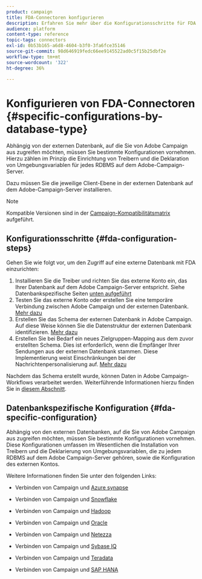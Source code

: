 ```yaml
---
product: campaign
title: FDA-Connectoren konfigurieren
description: Erfahren Sie mehr über die Konfigurationsschritte für FDA
audience: platform
content-type: reference
topic-tags: connectors
exl-id: 0b53b165-a6d8-4604-b3f0-3fa6fce35146
source-git-commit: 98d646919fedc66ee9145522ad0c5f15b25dbf2e
workflow-type: tm+mt
source-wordcount: '322'
ht-degree: 36%

---
```


# Konfigurieren von FDA-Connectoren {#specific-configurations-by-database-type}

Abhängig von der externen Datenbank, auf die Sie von Adobe Campaign aus zugreifen möchten, müssen Sie bestimmte Konfigurationen vornehmen. Hierzu zählen im Prinzip die Einrichtung von Treibern und die Deklaration von Umgebungsvariablen für jedes RDBMS auf dem Adobe-Campaign-Server.

Dazu müssen Sie die jeweilige Client-Ebene in der externen Datenbank auf dem Adobe-Campaign-Server installieren.

>[!NOTE]
>
>Kompatible Versionen sind in der [Campaign-Kompatibilitätsmatrix](../../rn/using/compatibility-matrix.md#FederatedDataAccessFDA) aufgeführt.


## Konfigurationsschritte {#fda-configuration-steps}

Gehen Sie wie folgt vor, um den Zugriff auf eine externe Datenbank mit FDA einzurichten:

1. Installieren Sie die Treiber und richten Sie das externe Konto ein, das Ihrer Datenbank auf dem Adobe Campaign-Server entspricht. Siehe Datenbankspezifische Seiten [unten aufgeführt](#fda-specific-configuration)
1. Testen Sie das externe Konto oder erstellen Sie eine temporäre Verbindung zwischen Adobe Campaign und der externen Datenbank. [Mehr dazu](../../installation/using/connecting-to-database.md)
1. Erstellen Sie das Schema der externen Datenbank in Adobe Campaign. Auf diese Weise können Sie die Datenstruktur der externen Datenbank identifizieren. [Mehr dazu](../../installation/using/creating-data-schema.md)
1. Erstellen Sie bei Bedarf ein neues Zielgruppen-Mapping aus dem zuvor erstellten Schema. Dies ist erforderlich, wenn die Empfänger Ihrer Sendungen aus der externen Datenbank stammen. Diese Implementierung weist Einschränkungen bei der Nachrichtenpersonalisierung auf. [Mehr dazu](../../installation/using/defining-data-mapping.md)

Nachdem das Schema erstellt wurde, können Daten in Adobe Campaign-Workflows verarbeitet werden. Weiterführende Informationen hierzu finden Sie in [diesem Abschnitt](../../workflow/using/accessing-an-external-database--fda-.md).

## Datenbankspezifische Konfiguration {#fda-specific-configuration}

Abhängig von den externen Datenbanken, auf die Sie von Adobe Campaign aus zugreifen möchten, müssen Sie bestimmte Konfigurationen vornehmen. Diese Konfigurationen umfassen im Wesentlichen die Installation von Treibern und die Deklarierung von Umgebungsvariablen, die zu jedem RDBMS auf dem Adobe Campaign-Server gehören, sowie die Konfiguration des externen Kontos.

Weitere Informationen finden Sie unter den folgenden Links:

* Verbinden von Campaign und [Azure synapse](../../installation/using/configure-fda-synapse.md)

* Verbinden von Campaign und [Snowflake](../../installation/using/configure-fda-snowflake.md)

* Verbinden von Campaign und [Hadoop](../../installation/using/configure-fda-hadoop.md)

* Verbinden von Campaign und [Oracle](../../installation/using/configure-fda-oracle.md)

* Verbinden von Campaign und [Netezza](../../installation/using/configure-fda-netezza.md)

* Verbinden von Campaign und [Sybase IQ](../../installation/using/configure-fda-sybase.md)

* Verbinden von Campaign und [Teradata](../../installation/using/configure-fda-teradata.md)

* Verbinden von Campaign und [SAP HANA](../../installation/using/configure-fda-sap-hana.md)
